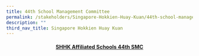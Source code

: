 ```yaml
---
title: 44th School Management Committee
permalink: /stakeholders/Singapore-Hokkien-Huay-Kuan/44th-school-management-committee/
description: ""
third_nav_title: Singapore Hokkien Huay Kuan
---
```

<h4><u><center>SHHK Affiliated Schools 44th SMC</center></u></h4>